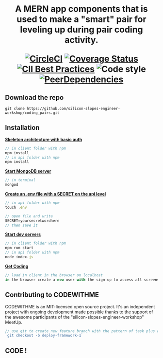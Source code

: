 <h1 align="center"CODEWITHME</h1>

<div align="center">

A MERN app components that is used to make a "smart" pair for leveling up during pair coding activity.


[![CircleCI](https://img.shields.io/circleci/project/github/mui-org/material-ui/next.svg)](https://circleci.com/gh/mui-org/material-ui/tree/next)
[![Coverage Status](https://img.shields.io/codecov/c/github/mui-org/material-ui/next.svg)](https://codecov.io/gh/mui-org/material-ui/branch/next)
[![CII Best Practices](https://bestpractices.coreinfrastructure.org/projects/1320/badge)](https://bestpractices.coreinfrastructure.org/projects/1320)
![Code style](https://img.shields.io/badge/code_style-prettier-ff69b4.svg)
[![PeerDependencies](https://david-dm.org/mui-org/material-ui/next/peer-status.svg?path=packages/material-ui)](https://david-dm.org/mui-org/material-ui/next?type=peer&path=packages/material-ui)

</div>

## Download the repo

`git clone https://github.com/silicon-slopes-engineer-workshop/coding_pairs.git`


## Installation


**[Skeleton architecture with basic auth]()**
```javascript
// in client folder with npm
npm install 
// in api folder with npm
npm install 
```

**[Start MongoDB server]()**
```javascript
// in terminal
mongod
```

**[Create an .env file with a SECRET on the api level]()** 
```javascript
// in api folder with npm
touch .env

// open file and write 
SECRET=yoursecretwordhere
// then save it 
```

**[Start dev servers]()** 
```javascript
// in client folder with npm
npm run start
// in api folder with npm
node index.js
```

**[Get Coding]()** 
```javascript
// load in client in the browser on localhost
in the browser create a new user with the sign up to access all screens including auth protected routes

```

## Contributing to CODEWITHME

CODEWITHME is an MIT-licensed open source project. It's an independent project with ongoing development made possible thanks to the support of the awesome participants of the "silicon-slopes-engineer-workshop" MeetUp. 
```javascript
// use git to create new feature branch with the pattern of task plus a dash with the iteration of that feature
`git checkout -b deploy-framework-1`
```


## CODE !
